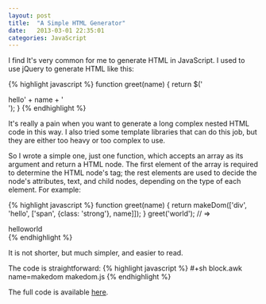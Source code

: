 ```yaml
---
layout: post
title:  "A Simple HTML Generator"
date:   2013-03-01 22:35:01
categories: JavaScript
---
```


I find It's very common for me to generate HTML in JavaScript. I used
to use jQuery to generate HTML like this:

{% highlight javascript %}
function greet(name) {
    return $('<div>hello<span class="strong">' + name + '</span></div>');
}
{% endhighlight %}

It's really a pain when you want to generate a long complex nested
HTML code in this way. I also tried some template libraries that can
do this job, but they are either too heavy or too complex to use.

So I wrote a simple one, just one function, which accepts an array as
its argument and return a HTML node. The first element of the array is
required to determine the HTML node's tag; the rest elements are
used to decide the node's attributes, text, and child nodes, depending
on the type of each element. For example:

{% highlight javascript %}
function greet(name) {
    return makeDom(['div', 'hello', ['span', {class: 'strong'}, name]]);
}
greet('world'); // =>  <div>hello<span class="strong">world</span></div>
{% endhighlight %}

It is not shorter, but much simpler, and easier to read.

The code is straightforward:
{% highlight javascript %}
#+sh block.awk name=makedom makedom.js
{% endhighlight %}

The full code is available
[here](https://github.com/ptpt/ptpt.github.io/blob/master/_src/makedom.js).
